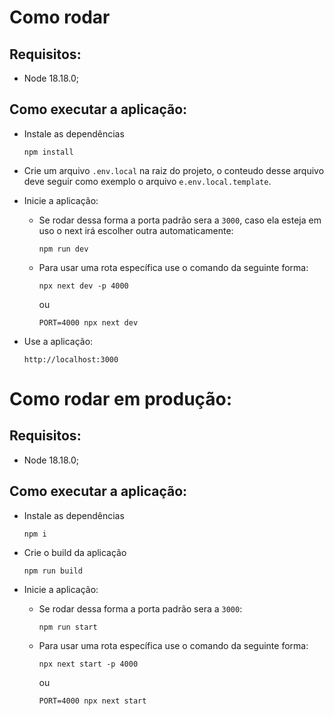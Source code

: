 # Como rodar

## Requisitos:
- Node 18.18.0;

## Como executar a aplicação:
- Instale as dependências
  ```
  npm install
  ```

- Crie um arquivo `.env.local` na raiz do projeto, o conteudo desse arquivo deve 
seguir como exemplo o arquivo `e.env.local.template`.

- Inicie a aplicação:
  - Se rodar dessa forma a porta padrão sera a `3000`, caso ela esteja em uso
    o next irá escolher outra automaticamente:
    ```
    npm run dev
    ```
  - Para usar uma rota específica use o comando da seguinte forma:
    ```
    npx next dev -p 4000
    ```
    ou

    ```
    PORT=4000 npx next dev
    ```

- Use a aplicação:
  ```
  http://localhost:3000
  ```

# Como rodar em produção:

## Requisitos:
- Node 18.18.0;

## Como executar a aplicação:
- Instale as dependências
  ```
  npm i
  ```

- Crie o build da aplicação
  ```
  npm run build
  ```
  
- Inicie a aplicação:
  - Se rodar dessa forma a porta padrão sera a `3000`:
    ```
    npm run start
    ```
  - Para usar uma rota específica use o comando da seguinte forma:
    ```
    npx next start -p 4000
    ```
    ou
    
    ```
    PORT=4000 npx next start
    ```